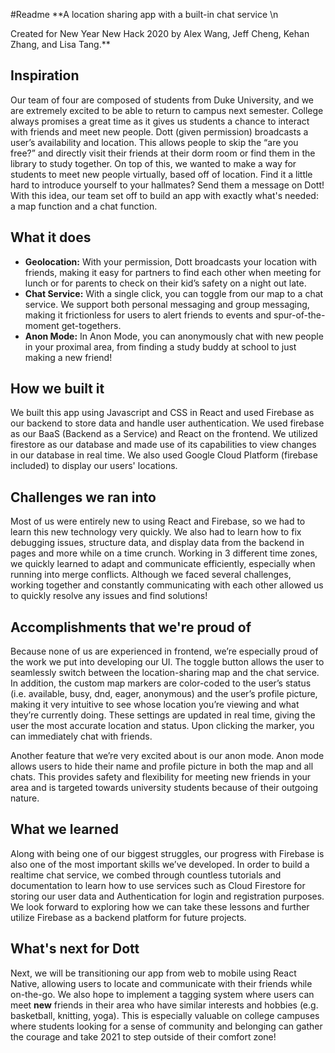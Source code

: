 #Readme
**A location sharing app with a built-in chat service \n

Created for New Year New Hack 2020 by Alex Wang, Jeff Cheng, Kehan Zhang, and Lisa Tang.**

## Inspiration
Our team of four are composed of students from Duke University, and we are extremely excited to be able to return to campus next semester. College always promises a great time as it gives us students a chance to interact with friends and meet new people. Dott (given permission) broadcasts a user’s availability and location. This allows people to skip the “are you free?” and directly visit their friends at their dorm room or find them in the library to study together. On top of this, we wanted to make a way for students to meet new people virtually, based off of location. Find it a little hard to introduce yourself to your hallmates? Send them a message on Dott! With this idea, our team set off to build an app with exactly what's needed: a map function and a chat function.

## What it does
* **Geolocation:** With your permission, Dott broadcasts your location with friends, making it easy for partners to find each other when meeting for lunch or for parents to check on their kid’s safety on a night out late.
* **Chat Service:** With a single click, you can toggle from our map to a chat service. We support both personal messaging and group messaging, making it frictionless for users to alert friends to events and spur-of-the-moment get-togethers.
* **Anon Mode:** In Anon Mode, you can anonymously chat with new people in your proximal area, from finding a study buddy at school to just making a new friend!

## How we built it
We built this app using Javascript and CSS in React and used Firebase as our backend to store data and handle user authentication. We used firebase as our BaaS (Backend as a Service) and React on the frontend. We utilized firestore as our database and made use of its capabilities to view changes in our database in real time. We also used Google Cloud Platform (firebase included) to display our users' locations.

## Challenges we ran into
Most of us were entirely new to using React and Firebase, so we had to learn this new technology very quickly. We also had to learn how to fix debugging issues, structure data, and display data from the backend in pages and more while on a time crunch. Working in 3 different time zones, we quickly learned to adapt and communicate efficiently, especially when running into merge conflicts. Although we faced several challenges, working together and constantly communicating with each other allowed us to quickly resolve any issues and find solutions!

## Accomplishments that we're proud of
Because none of us are experienced in frontend, we’re especially proud of the work we put into developing our UI. The toggle button allows the user to seamlessly switch between the location-sharing map and the chat service. In addition, the custom map markers are color-coded to the user’s status (i.e. available, busy, dnd, eager, anonymous) and the user’s profile picture, making it very intuitive to see whose location you’re viewing and what they’re currently doing. These settings are updated in real time, giving the user the most accurate location and status. Upon clicking the marker, you can immediately chat with friends.

Another feature that we’re very excited about is our anon mode. Anon mode allows users to hide their name and profile picture in both the map and all chats. This provides safety and flexibility for meeting new friends in your area and is targeted towards university students because of their outgoing nature. 

## What we learned
Along with being one of our biggest struggles, our progress with Firebase is also one of the most important skills we’ve developed. In order to build a realtime chat service, we combed through countless tutorials and documentation to learn how to use services such as Cloud Firestore for storing our user data and Authentication for login and registration purposes. We look forward to exploring how we can take these lessons and further utilize Firebase as a backend platform for future projects.

## What's next for Dott
Next, we will be transitioning our app from web to mobile using React Native, allowing users to locate and communicate with their friends while on-the-go. We also hope to implement a tagging system where users can meet **new** friends in their area who have similar interests and hobbies (e.g. basketball, knitting, yoga). This is especially valuable on college campuses where students looking for a sense of community and belonging can gather the courage and take 2021 to step outside of their comfort zone!
